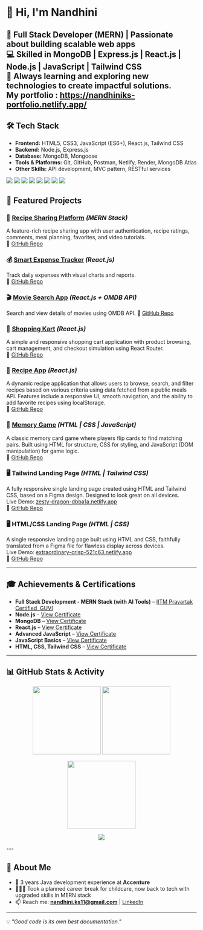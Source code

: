 
# 👋 Hi, I'm Nandhini  

🚀 **Full Stack Developer (MERN)** | Passionate about building scalable web apps  
💻 Skilled in **MongoDB | Express.js | React.js | Node.js | JavaScript | Tailwind CSS**  
🌱 Always learning and exploring new technologies to create impactful solutions.  
   My portfolio : https://nandhiniks-portfolio.netlify.app/
---

## 🛠 Tech Stack  
- **Frontend:** HTML5, CSS3, JavaScript (ES6+), React.js, Tailwind CSS  
- **Backend:** Node.js, Express.js  
- **Database:** MongoDB, Mongoose  
- **Tools & Platforms:** Git, GitHub, Postman, Netlify, Render, MongoDB Atlas  
- **Other Skills:** API development, MVC pattern, RESTful services  
<p>
  <img src="https://img.shields.io/badge/JavaScript-F7DF1E?style=flat-square&logo=javascript&logoColor=black" />
  <img src="https://img.shields.io/badge/React-61DAFB?style=flat-square&logo=react&logoColor=black" />
  <img src="https://img.shields.io/badge/Node.js-339933?style=flat-square&logo=node.js&logoColor=white" />
  <img src="https://img.shields.io/badge/Express.js-000000?style=flat-square&logo=express&logoColor=white" />
  <img src="https://img.shields.io/badge/MongoDB-4EA94B?style=flat-square&logo=mongodb&logoColor=white" />
  <img src="https://img.shields.io/badge/Tailwind_CSS-38B2AC?style=flat-square&logo=tailwind-css&logoColor=white" />
  <img src="https://img.shields.io/badge/HTML5-E34F26?style=flat-square&logo=html5&logoColor=white" />
  <img src="https://img.shields.io/badge/CSS3-1572B6?style=flat-square&logo=css3&logoColor=white" />
</p>

## 📌 Featured Projects  
### 🍲 [Recipe Sharing Platform](https://yummyhub-recipes.netlify.app/) *(MERN Stack)*  
A feature-rich recipe sharing app with user authentication, recipe ratings, comments, meal planning, favorites, and video tutorials.  
🔗 [GitHub Repo](https://github.com/nandhini-11-cmd/recipeSharingApp)  

### 💰 [Smart Expense Tracker](https://bucolic-druid-7443ff.netlify.app) *(React.js)*  
Track daily expenses with visual charts and reports.  
🔗 [GitHub Repo](https://github.com/nandhini-11-cmd/income_expenses_tracker)

### 🎬 [Movie Search App](https://bright-bonbon-041f68.netlify.app) *(React.js + OMDB API)*  
Search and view details of movies using OMDB API. 
🔗 [GitHub Repo](https://github.com/nandhini-11-cmd/search_movie_app)

### 🛒 [Shopping Kart](https://hilarious-donut-7f43fb.netlify.app) *(React.js)*  
A simple and responsive shopping cart application with product browsing, cart management, and checkout simulation using React Router.  
🔗 [GitHub Repo](https://github.com/nandhini-11-cmd/shopify_router)  

### 🍲 [Recipe App](https://lucky-pegasus-eb9526.netlify.app) *(React.js)*  
A dynamic recipe application that allows users to browse, search, and filter recipes based on various criteria using data fetched from a public meals API. Features include a responsive UI, smooth navigation, and the ability to add favorite recipes using localStorage.  
🔗 [GitHub Repo](https://github.com/nandhini-11-cmd/recipe_app) 

### 🧠 [Memory Game](https://benevolent-conkies-55a639.netlify.app) *(HTML | CSS | JavaScript)*  
A classic memory card game where players flip cards to find matching pairs. Built using HTML for structure, CSS for styling, and JavaScript (DOM manipulation) for game logic.  
🔗 [GitHub Repo](https://github.com/nandhini-11-cmd/MINI_PROJECT_1)  

### 🖥️ Tailwind Landing Page *(HTML | Tailwind CSS)*  
A fully responsive single landing page created using HTML and Tailwind CSS, based on a Figma design. Designed to look great on all devices.  
Live Demo: [zesty-dragon-dbba1a.netlify.app](https://zesty-dragon-dbba1a.netlify.app/)  
🔗 [GitHub Repo](https://github.com/nandhini-11-cmd/GUVI_TAST2_TAILWIND/)

### 🖥️ HTML/CSS Landing Page *(HTML | CSS)*  
A single responsive landing page built using HTML and CSS, faithfully translated from a Figma file for flawless display across devices.  
Live Demo: [extraordinary-crisp-521c63.netlify.app](https://extraordinary-crisp-521c63.netlify.app/)  
🔗 [GitHub Repo](https://github.com/nandhini-11-cmd/GUVI_ASSIGN1_HTML_CSS/)

---

## 🎓 Achievements & Certifications

- **Full Stack Development - MERN Stack (with AI Tools)** – [IITM Pravartak Certified, GUVI](https://v2.zenclass.in/certificateDownload/S4BJhQDDby1OzBOt)
- **Node.js** – [View Certificate](https://v2.zenclass.in/certificateDownload/5uDMjy30jkPEqPh0)
- **MongoDB** – [View Certificate](https://v2.zenclass.in/certificateDownload/5zeHwn70nOZ2SvPc)
- **React.js** – [View Certificate](https://v2.zenclass.in/certificateDownload/ZGilprdN3sFBV0Id)
- **Advanced JavaScript** – [View Certificate](https://v2.zenclass.in/certificateDownload/NTzrP73O2yn8GZkG)
- **JavaScript Basics** – [View Certificate](https://v2.zenclass.in/certificateDownload/DCIq9DHeJtrvuqFp)
- **HTML, CSS, Tailwind CSS** – [View Certificate](https://v2.zenclass.in/certificateDownload/IbT4135SxR8Rbz8u)
  
---

## 📊 GitHub Stats & Activity

<p align="center">
  <!-- GitHub Stats -->
  <img src="https://github-readme-stats.vercel.app/api?username=nandhini-11-cmd&show_icons=true&theme=radical&bg_color=0d1117&title_color=ff6ec7&icon_color=ffd700&text_color=ffffff&hide_border=false&border_radius=8" height="180em" />
  
  <!-- Top Languages -->
  <img src="https://github-readme-stats.vercel.app/api/top-langs/?username=nandhini-11-cmd&layout=compact&theme=radical&bg_color=0d1117&title_color=ff6ec7&text_color=ffffff&hide_border=false&border_radius=8" height="180em" />
</p>

<p align="center">
  <!-- Streak Stats -->
  <img src="https://streak-stats.demolab.com?user=nandhini-11-cmd&theme=radical&hide_border=false&border_radius=8" height="180em" />
</p>

<p align="center">
  <!-- Contribution Graph -->
  <img src="https://github-readme-activity-graph.vercel.app/graph?username=nandhini-11-cmd&theme=react-dark&hide_border=false&area=true" />
</p>
---

## 🌟 About Me  
- 🎯 3 years Java development experience at **Accenture**  
- 👩‍👧‍👦 Took a planned career break for childcare, now back to tech with upgraded skills in MERN stack  
- 📫 Reach me: **nandhini.ks11@gmail.com** | [LinkedIn](https://www.linkedin.com/in/nandhiniks-mern)  

---

💡 *"Good code is its own best documentation."*
